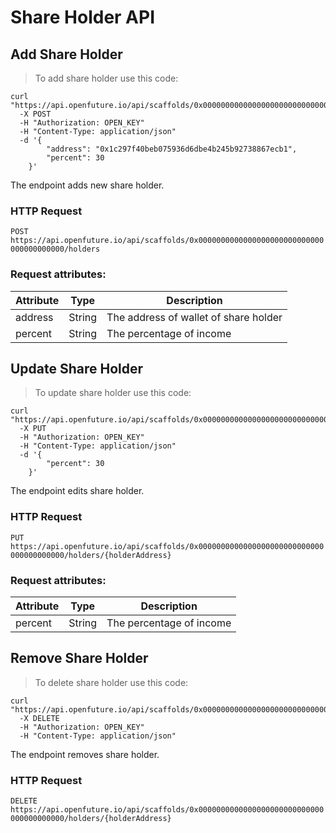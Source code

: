 # Share Holder API

## Add Share Holder

> To add share holder use this code:

```shell
curl "https://api.openfuture.io/api/scaffolds/0x0000000000000000000000000000000000000000/holders"
  -X POST
  -H "Authorization: OPEN_KEY"
  -H "Content-Type: application/json"
  -d '{
        "address": "0x1c297f40beb075936d6dbe4b245b92738867ecb1",
        "percent": 30
    }'
```

The endpoint adds new share holder.

### HTTP Request

`POST https://api.openfuture.io/api/scaffolds/0x0000000000000000000000000000000000000000/holders`

### Request attributes:

Attribute | Type | Description
--------- | -------- |-----------
address | String | The address of wallet of share holder
percent | String | The percentage of income

## Update Share Holder

> To update share holder use this code:

```shell
curl "https://api.openfuture.io/api/scaffolds/0x0000000000000000000000000000000000000000/holders/{holderAddress}"
  -X PUT
  -H "Authorization: OPEN_KEY"
  -H "Content-Type: application/json"
  -d '{
        "percent": 30
    }'
```

The endpoint edits share holder.

### HTTP Request

`PUT https://api.openfuture.io/api/scaffolds/0x0000000000000000000000000000000000000000/holders/{holderAddress}`

### Request attributes:

Attribute | Type | Description
--------- | -------- |-----------
percent | String | The percentage of income

## Remove Share Holder

> To delete share holder use this code:

```shell
curl "https://api.openfuture.io/api/scaffolds/0x0000000000000000000000000000000000000000/holders/{holderAddress}"
  -X DELETE
  -H "Authorization: OPEN_KEY"
  -H "Content-Type: application/json"
```

The endpoint removes share holder.

### HTTP Request

`DELETE https://api.openfuture.io/api/scaffolds/0x0000000000000000000000000000000000000000/holders/{holderAddress}`
